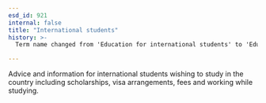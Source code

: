 ```yaml
---
esd_id: 921
internal: false
title: "International students"
history: >-
  Term name changed from 'Education for international students' to 'Education - international students' in version 3.00. Name changed to 'International students' in version 4.00.

---
```


Advice and information for international students wishing to study in the country including scholarships, visa arrangements, fees and working while studying.

